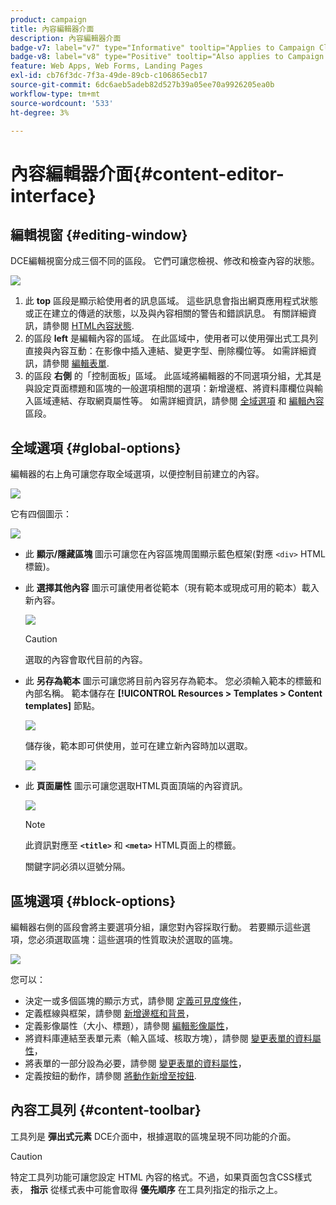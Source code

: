 ```yaml
---
product: campaign
title: 內容編輯器介面
description: 內容編輯器介面
badge-v7: label="v7" type="Informative" tooltip="Applies to Campaign Classic v7"
badge-v8: label="v8" type="Positive" tooltip="Also applies to Campaign v8"
feature: Web Apps, Web Forms, Landing Pages
exl-id: cb76f3dc-7f3a-49de-89cb-c106865ecb17
source-git-commit: 6dc6aeb5adeb82d527b39a05ee70a9926205ea0b
workflow-type: tm+mt
source-wordcount: '533'
ht-degree: 3%

---
```


# 內容編輯器介面{#content-editor-interface}



## 編輯視窗 {#editing-window}

DCE編輯視窗分成三個不同的區段。 它們可讓您檢視、修改和檢查內容的狀態。

![](assets/dce_decoupe_window_nb.png)

1. 此 **top** 區段是顯示給使用者的訊息區域。 這些訊息會指出網頁應用程式狀態或正在建立的傳遞的狀態，以及與內容相關的警告和錯誤訊息。 有關詳細資訊，請參閱 [HTML內容狀態](content-editing-best-practices.md#html-content-statuses).
1. 的區段 **left** 是編輯內容的區域。 在此區域中，使用者可以使用彈出式工具列直接與內容互動：在影像中插入連結、變更字型、刪除欄位等。 如需詳細資訊，請參閱 [編輯表單](editing-content.md#editing-forms).
1. 的區段 **右側** 的「控制面板」區域。 此區域將編輯器的不同選項分組，尤其是與設定頁面標題和區塊的一般選項相關的選項：新增邊框、將資料庫欄位與輸入區域連結、存取網頁屬性等。 如需詳細資訊，請參閱 [全域選項](#global-options) 和 [編輯內容](editing-content.md) 區段。

## 全域選項 {#global-options}

編輯器的右上角可讓您存取全域選項，以便控制目前建立的內容。

![](assets/dce_global_options.png)

它有四個圖示：

![](assets/dce_icons_sidebar.png)

* 此 **顯示/隱藏區塊** 圖示可讓您在內容區塊周圍顯示藍色框架(對應 `<div>` HTML標籤)。

* 此 **選擇其他內容** 圖示可讓使用者從範本（現有範本或現成可用的範本）載入新內容。

   ![](assets/dce_popup_templatechoice.png)

   >[!CAUTION]
   >
   >選取的內容會取代目前的內容。

* 此 **另存為範本** 圖示可讓您將目前內容另存為範本。 您必須輸入範本的標籤和內部名稱。 範本儲存在 **[!UICONTROL Resources > Templates > Content templates]** 節點。

   ![](assets/dce_popup_savetemplate.png)

   儲存後，範本即可供使用，並可在建立新內容時加以選取。

   ![](assets/dce_create_fromtemplate.png)

* 此 **頁面屬性** 圖示可讓您選取HTML頁面頂端的內容資訊。

   ![](assets/dce_popup_headerhtml.png)

   >[!NOTE]
   >
   >此資訊對應至 **`<title>`** 和 **`<meta>`** HTML頁面上的標籤。
   >
   >關鍵字詞必須以逗號分隔。

## 區塊選項 {#block-options}

編輯器右側的區段會將主要選項分組，讓您對內容採取行動。 若要顯示這些選項，您必須選取區塊：這些選項的性質取決於選取的區塊。

![](assets/dce_right_section.png)

您可以：

* 決定一或多個區塊的顯示方式，請參閱 [定義可見度條件](editing-content.md#defining-a-visibility-condition)，
* 定義框線與框架，請參閱 [新增邊框和背景](editing-content.md#adding-a-border-and-background)，
* 定義影像屬性（大小、標題），請參閱 [編輯影像屬性](editing-content.md#editing-image-properties)，
* 將資料庫連結至表單元素（輸入區域、核取方塊），請參閱 [變更表單的資料屬性](editing-content.md#changing-the-data-properties-for-a-form)，
* 將表單的一部分設為必要，請參閱 [變更表單的資料屬性](editing-content.md#changing-the-data-properties-for-a-form)，
* 定義按鈕的動作，請參閱 [將動作新增至按鈕](editing-content.md#adding-an-action-to-a-button).

## 內容工具列 {#content-toolbar}

工具列是 **彈出式元素** DCE介面中，根據選取的區塊呈現不同功能的介面。

>[!CAUTION]
>
>特定工具列功能可讓您設定 HTML 內容的格式。不過，如果頁面包含CSS樣式表， **指示** 從樣式表中可能會取得 **優先順序** 在工具列指定的指示之上。
